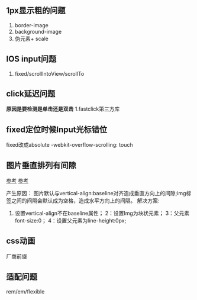 ## 1px显示粗的问题

1. border-image
2. background-image
3. 伪元素+ scale


## IOS input问题

1. fixed/scrollIntoView/scrollTo

## click延迟问题
**原因是要检测是单击还是双击**
1.fastclick第三方库



## fixed定位时候Input光标错位

fixed改成absolute
-webkit-overflow-scrolling: touch


## 图片垂直排列有间隙

[参考](https://blog.csdn.net/qq_37855074/article/details/88826617?utm_medium=distribute.pc_relevant.none-task-blog-BlogCommendFromMachineLearnPai2-2&depth_1-utm_source=distribute.pc_relevant.none-task-blog-BlogCommendFromMachineLearnPai2-2)
[参考](https://blog.csdn.net/bunny2016/article/details/104163569?utm_medium=distribute.pc_relevant.none-task-blog-BlogCommendFromMachineLearnPai2-12&depth_1-utm_source=distribute.pc_relevant.none-task-blog-BlogCommendFromMachineLearnPai2-12)

产生原因： 
  图片默认与vertical-align:baseline对齐造成垂直方向上的间隙;img标签之间的间隔会默认成为空格，造成水平方向上的间隔。
解决方案:  
  1. 设置vertical-align不在baseline属性；
  2：设置Img为块状元素；
  3：父元素font-size:0；
  4：设置父元素为line-height:0px;

## css动画

厂商前缀

## 适配问题

rem/em/flexible